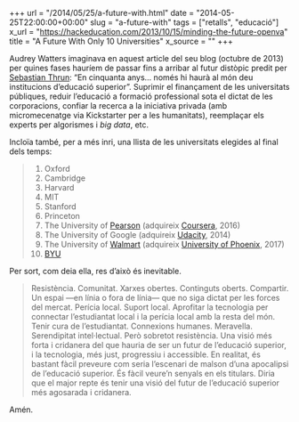 +++
url = "/2014/05/25/a-future-with.html"
date = "2014-05-25T22:00:00+00:00"
slug = "a-future-with"
tags = ["retalls", "educació"]
x_url = "https://hackeducation.com/2013/10/15/minding-the-future-openva"
title = "A Future With Only 10 Universities"
x_source = ""
+++


Audrey Watters imaginava en aquest article del seu blog (octubre de 2013) per quines fases hauríem de passar fins a arribar al futur distòpic predit per [Sebastian Thrun](https://en.wikipedia.org/wiki/Sebastian_Thrun): “En cinquanta anys… només hi haurà al món deu institucions d’educació superior”. Suprimir el finançament de les universitats públiques, reduir l’educació a formació professional sota el dictat de les corporacions, confiar la recerca a la iniciativa privada (amb micromecenatge via Kickstarter per a les humanitats), reemplaçar els experts per algorismes i *big data*, etc.

Incloïa també, per a més inri, una llista de les universitats elegides al final dels temps:

>  1. Oxford
>  2. Cambridge
>  3. Harvard
>  4. MIT
>  5. Stanford
>  6. Princeton
>  7. The University of [Pearson](https://en.wikipedia.org/wiki/Pearson_Education) (adquireix [Coursera](https://es.wikipedia.org/wiki/Coursera), 2016)
>  8. The University of Google (adquireix [Udacity](https://es.wikipedia.org/wiki/Udacity), 2014)
>  9. The University of [Walmart](https://es.wikipedia.org/wiki/Walmart) (adquireix [University of Phoenix](https://es.wikipedia.org/wiki/Universidad_de_Phoenix), 2017)
>  10. [BYU](https://es.wikipedia.org/wiki/Universidad_Brigham_Young)

Per sort, com deia ella, res d’això és inevitable.

> Resistència. Comunitat. Xarxes obertes. Continguts oberts. Compartir. Un espai —en línia o fora de línia— que no siga dictat per les forces del mercat. Perícia local. Suport local. Aprofitar la tecnologia per connectar l’estudiantat local i la perícia local amb la resta del món. Tenir cura de l’estudiantat. Connexions humanes. Meravella. Serendipitat intel·lectual. Però sobretot resistència. Una visió més forta i cridanera del que hauria de ser un futur de l’educació superior, i la tecnologia, més just, progressiu i accessible. En realitat, és bastant fàcil preveure com seria l’escenari de malson d’una apocalipsi de l’educació superior. És fàcil veure’n senyals en els titulars. Diria que el major repte és tenir una visió del futur de l’educació superior més agosarada i cridanera.

Amén.

